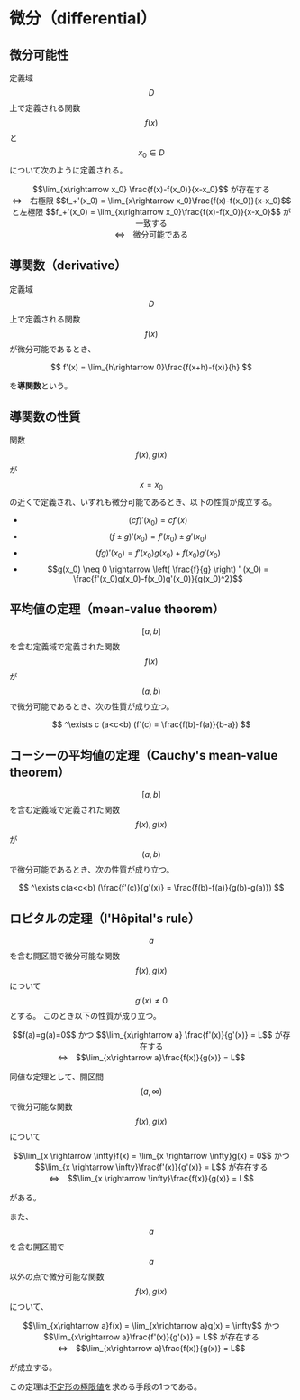 # 微分（differential）

## 微分可能性

定義域 $$D$$ 上で定義される関数 $$f(x)$$ と $$x_0 \in D$$ について次のように定義される。

<center>
$$\lim_{x\rightarrow x_0} \frac{f(x)-f(x_0)}{x-x_0}$$ が存在する<br>⇔　右極限 $$f_+'(x_0) = \lim_{x\rightarrow x_0}\frac{f(x)-f(x_0)}{x-x_0}$$ と左極限 $$f_+'(x_0) = \lim_{x\rightarrow x_0}\frac{f(x)-f(x_0)}{x-x_0}$$ が一致する<br>⇔　微分可能である
</center>

## 導関数（derivative）

定義域 $$D$$ 上で定義される関数 $$f(x)$$ が微分可能であるとき、

$$
f'(x) = \lim_{h\rightarrow 0}\frac{f(x+h)-f(x)}{h}
$$

を**導関数**という。

## 導関数の性質

関数 $$f(x),g(x)$$ が $$x = x_0$$ の近くで定義され、いずれも微分可能であるとき、以下の性質が成立する。

* $$(cf)'(x_0) = cf'(x)$$
* $$(f \pm g)'(x_0) = f'(x_0) \pm g'(x_0)$$
* $$(fg)'(x_0) = f'(x_0)g(x_0) + f(x_0)g'(x_0)$$
* $$g(x_0) \neq 0 \rightarrow \left( \frac{f}{g} \right) ' (x_0) = \frac{f'(x_0)g(x_0)-f(x_0)g'(x_0)}{g(x_0)^2}$$

## 平均値の定理（mean-value theorem）

$$[a,b]$$ を含む定義域で定義された関数 $$f(x)$$ が $$(a,b)$$ で微分可能であるとき、次の性質が成り立つ。

$$
^\exists c (a<c<b) (f'(c) = \frac{f(b)-f(a)}{b-a})
$$

## コーシーの平均値の定理（Cauchy's mean-value theorem）

$$[a,b]$$ を含む定義域で定義された関数 $$f(x),g(x)$$ が $$(a,b)$$ で微分可能であるとき、次の性質が成り立つ。

$$
^\exists c(a<c<b) (\frac{f'(c)}{g'(x)} = \frac{f(b)-f(a)}{g(b)-g(a)})
$$

## ロピタルの定理（l'Hôpital's rule）

$$a$$ を含む開区間で微分可能な関数 $$f(x), g(x)$$ について $$g'(x) \neq 0$$ とする。
このとき以下の性質が成り立つ。

<center>
$$f(a)=g(a)=0$$ かつ $$\lim_{x\rightarrow a} \frac{f'(x)}{g'(x)} = L$$ が存在する<br>⇔　$$\lim_{x\rightarrow a}\frac{f(x)}{g(x)} = L$$
</center>

同値な定理として、開区間 $$(a,\infty)$$ で微分可能な関数 $$f(x),g(x)$$ について

<center>
$$\lim_{x \rightarrow \infty}f(x) = \lim_{x \rightarrow \infty}g(x) = 0$$ かつ $$\lim_{x \rightarrow \infty}\frac{f'(x)}{g'(x)} = L$$ が存在する<br>⇔　$$\lim_{x \rightarrow \infty}\frac{f(x)}{g(x)} = L$$
</center>

がある。

また、$$a$$ を含む開区間で $$a$$ 以外の点で微分可能な関数 $$f(x),g(x)$$ について、

<center>
$$\lim_{x\rightarrow a}f(x) = \lim_{x\rightarrow a}g(x) = \infty$$ かつ $$\lim_{x\rightarrow a}\frac{f'(x)}{g'(x)} = L$$ が存在する<br>⇔　$$\lim_{x\rightarrow a}\frac{f(x)}{g(x)} = L$$
</center>

が成立する。

この定理は[不定形の極限値](limit_continuity.md#不定形の極限)を求める手段の1つである。
